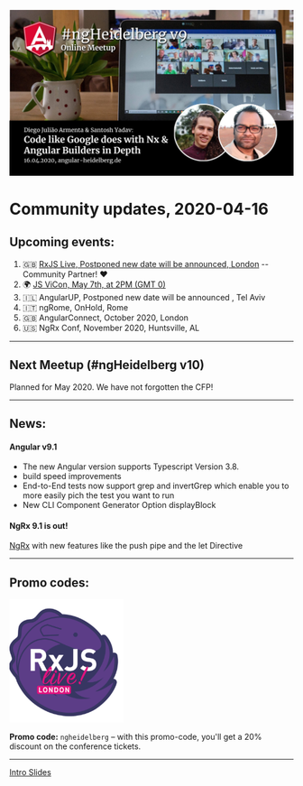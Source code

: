 ![Banner](ngHeidelbergv9.jpg)

# Community updates, 2020-04-16

## Upcoming events:


1. 🇬🇧 [RxJS Live, Postponed new date will be announced, London](https://www.rxjs.live/) -- Community Partner! ❤️
2. 🌍 [JS ViCon, May 7th, at 2PM (GMT 0)](https://jsvidcon.com/) 
3. 🇮🇱 AngularUP, Postponed new date will be announced , Tel Aviv
4. 🇮🇹 ngRome, OnHold, Rome
5. 🇬🇧 AngularConnect, October 2020, London
6. 🇺🇸 NgRx Conf, November 2020, Huntsville, AL

----

## Next Meetup (#ngHeidelberg v10)

Planned for May 2020. We have not forgotten the CFP!

----

## News:

#### Angular v9.1 

 - The new Angular version supports Typescript Version 3.8. 
 - build speed improvements
 - End-to-End tests now support grep and invertGrep which enable you to more easily pich the test you want to run
 - New CLI Component Generator Option displayBlock

#### NgRx 9.1 is out!

[NgRx](https://github.com/ngrx/platform/blob/master/CHANGELOG.md#910-2020-04-07) with new features like the push pipe and the let Directive

----


## Promo codes:


<img src="logos/rxjs-live.png" width="40%" alt="RxJS Live logo">

**Promo code:** `ngheidelberg` – with this promo-code, you'll get a 20% discount on the conference tickets.  



----

[Intro Slides](https://docs.google.com/presentation/d/1REehghPvk-n_Xr1t3QtKuijeOmmxWl6Xlbw64JBMBuQ/edit?usp=sharing)


